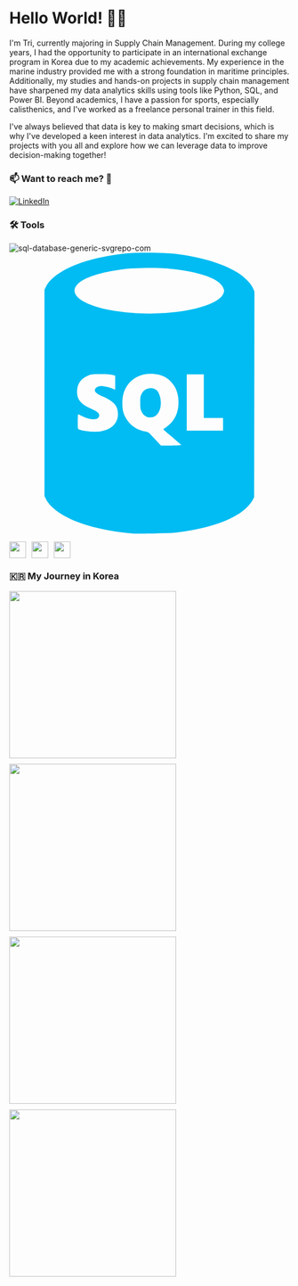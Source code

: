 
# Hello World! 🏋️‍♂️
I'm Tri, currently majoring in Supply Chain Management. During my college years, I had the opportunity to participate in an international exchange program in Korea due to my academic achievements. My experience in the marine industry provided me with a strong foundation in maritime principles. Additionally, my studies and hands-on projects in supply chain management have sharpened my data analytics skills using tools like Python, SQL, and Power BI. Beyond academics, I have a passion for sports, especially calisthenics, and I've worked as a freelance personal trainer in this field.

I've always believed that data is key to making smart decisions, which is why I've developed a keen interest in data analytics. I'm excited to share my projects with you all and explore how we can leverage data to improve decision-making together!


### 📫 Want to reach me? 🤙

[![LinkedIn](https://img.shields.io/badge/LinkedIn-blue.svg?style=for-the-badge&logo=linkedin)](https://www.linkedin.com/in/chilamviec/)


### 🛠 Tools
![sql-database-generic-svgrepo-com](https://github.com/user-attachments/assets/1e97e0f1-8497-45e3-8034-7b4fbf6137a4)<?xml version="1.0" encoding="utf-8"?><!-- Uploaded to: SVG Repo, www.svgrepo.com, Generator: SVG Repo Mixer Tools -->
<svg width="800px" height="800px" viewBox="-8.78 0 70 70" xmlns:dc="http://purl.org/dc/elements/1.1/" xmlns:cc="http://creativecommons.org/ns#" xmlns:rdf="http://www.w3.org/1999/02/22-rdf-syntax-ns#" xmlns="http://www.w3.org/2000/svg">
    <metadata>
        <rdf:RDF>
            <cc:Work>
                <dc:subject>
                    Data
                </dc:subject>
                <dc:identifier>
                    sql-database-generic
                </dc:identifier>
                <dc:title>
                    SQL Database (Generic)
                </dc:title>
                <dc:format>
                    image/svg+xml
                </dc:format>
                <dc:publisher>
                    Amido Limited
                </dc:publisher>
                <dc:creator>
                    Richard Slater
                </dc:creator>
                <dc:type rdf:resource="http://purl.org/dc/dcmitype/StillImage"/>
            </cc:Work>
        </rdf:RDF>
    </metadata>
    <path d="m 852.97077,1013.9363 c -6.55238,-0.4723 -13.02857,-2.1216 -17.00034,-4.3296 -2.26232,-1.2576 -3.98589,-2.8032 -4.66223,-4.1807 l -0.4024,-0.8196 0,-25.70807 0,-25.7081 0.31843,-0.6465 c 1.42297,-2.889 5.96432,-5.4935 12.30378,-7.0562 2.15195,-0.5305 5.2586,-1.0588 7.79304,-1.3252 2.58797,-0.2721 9.44765,-0.2307 12.02919,0.073 6.86123,0.8061 12.69967,2.6108 16.29768,5.0377 1.38756,0.9359 2.81137,2.4334 3.29371,3.4642 l 0.41358,0.8838 -0.0354,25.6303 -0.0354,25.63047 -0.33195,0.6744 c -0.18257,0.3709 -0.73406,1.1007 -1.22553,1.6216 -2.99181,3.1715 -9.40919,5.5176 -17.8267,6.5172 -1.71567,0.2038 -9.16916,0.3686 -10.92937,0.2417 z m 12.07501,-22.02839 c -0.0252,-0.0657 -1.00472,-0.93831 -2.17671,-1.93922 -1.17199,-1.00091 -2.18138,-1.86687 -2.24309,-1.92436 -0.0617,-0.0575 0.15481,-0.26106 0.48117,-0.45237 0.32635,-0.19131 0.95163,-0.7235 1.3895,-1.18265 1.2805,-1.34272 1.88466,-3.00131 1.88466,-5.17388 0,-2.1388 -0.65162,-3.8645 -1.95671,-5.1818 -1.31533,-1.3278 -2.82554,-1.8983 -5.02486,-1.8983 -3.39007,0 -5.99368,1.9781 -6.82468,5.1851 -0.28586,1.1031 -0.28432,3.33211 0.003,4.31023 0.74941,2.55136 2.79044,4.40434 5.33062,4.83946 0.8596,0.14724 0.97605,0.21071 1.5621,0.85144 0.34829,0.38078 1.06301,1.14085 1.58827,1.68904 l 0.95501,0.9967 2.53878,0 c 1.39633,0 2.51816,-0.0537 2.49296,-0.11939 z m -8.70653,-7.10848 c -0.61119,-0.31868 -0.84225,-0.56599 -1.19079,-1.27453 -0.26919,-0.54724 -0.31522,-0.85851 -0.31824,-2.15197 -0.003,-1.3143 0.0388,-1.5983 0.31987,-2.169 0.45985,-0.9339 1.09355,-1.376 2.07384,-1.4469 1.36454,-0.099 2.15217,0.5707 2.56498,2.1801 0.50612,1.97321 -0.0504,4.07107 -1.26471,4.76729 -0.63707,0.36527 -1.58737,0.40659 -2.18495,0.095 z m -11.25315,3.66269 c 2.66179,-0.5048 4.1728,-2.0528 4.1728,-4.27495 0,-1.97137 -0.97548,-3.12004 -3.6716,-4.32364 -1.54338,-0.689 -2.10241,-1.1215 -2.10241,-1.6268 0,-0.4188 0.53052,-0.8777 1.14813,-0.993 0.60302,-0.1126 2.20237,0.1652 3.14683,0.5467 l 0.79167,0.3198 0,-1.7524 0,-1.7525 -0.85923,-0.1906 c -0.53103,-0.1178 -1.64689,-0.1885 -2.92137,-0.1849 -1.80528,0 -2.15881,0.044 -2.83818,0.3138 -1.98445,0.7878 -2.92613,2.1298 -2.91107,4.1485 0.0141,1.8898 1.01108,3.06864 3.49227,4.12912 1.46399,0.62572 2.05076,1.10218 2.05076,1.66522 0,1.1965 -1.99362,1.34375 -4.10437,0.30315 -0.57805,-0.28498 -1.09739,-0.54137 -1.1541,-0.56976 -0.0567,-0.0284 -0.10311,0.79023 -0.10311,1.81917 0,1.86239 0.002,1.87137 0.33919,1.99974 1.26979,0.48278 4.07626,0.69787 5.52379,0.42335 z m 30.4308,-1.72766 0,-1.58098 -2.40584,0 -2.40583,0 0,-5.43035 0,-5.4303 -2.13089,0 -2.13088,0 0,7.0113 0,7.01131 4.53672,0 4.53672,0 0,-1.58098 z m -14.84745,-27.70503 c 4.23447,-0.2937 7.4086,-0.8482 10.20178,-1.7821 2.78264,-0.9304 4.42643,-2.0562 4.79413,-3.2834 0.14166,-0.4729 0.13146,-0.6523 -0.0665,-1.1708 -0.88775,-2.3245 -5.84694,-4.1104 -13.42493,-4.8345 -3.24154,-0.3098 -9.13671,-0.2094 -12.22745,0.2081 -4.71604,0.6372 -8.54333,1.8208 -10.2451,3.1683 -3.44251,2.726 0.19793,5.7242 8.66397,7.1354 3.67084,0.6119 8.42674,0.828 12.30414,0.559 z" fill="#00bcf2" transform="translate(-830.906 -943.981)"/>
</svg>


<p style="display: flex; gap: 10px;">
  <img src="https://github.com/user-attachments/assets/fb8a36c4-42db-402e-9336-d74b2a35722b" width="30" />
  <img src="https://github.com/user-attachments/assets/c40e81da-85c5-4bde-b807-5fa8669d0472" width="30" />
  <img src="https://github.com/user-attachments/assets/1e97e0f1-8497-45e3-8034-7b4fbf6137a4" width="30" />
</p>

### 🇰🇷 My Journey in Korea

<p>
  <img src="https://github.com/user-attachments/assets/695dcfcc-58f6-433b-8738-cf9d8e6e38a6" width="300" style="margin-right: 10px; margin-bottom: 10px;" />
  <img src="https://github.com/user-attachments/assets/46cdd686-dde9-462e-b296-1e1f79fe2721" width="300" style="margin-right: 10px; margin-bottom: 10px;" />
  <br>
  <img src="https://github.com/user-attachments/assets/6ad420ac-ed70-4e36-86c8-acc5b2de3ff7" width="300" style="margin-right: 10px; margin-bottom: 10px;" />
  <img src="https://github.com/user-attachments/assets/e8eacbdd-64f8-4ba6-9323-7ea1abcddede" width="300" style="margin-right: 10px; margin-bottom: 10px;" />
</p>
